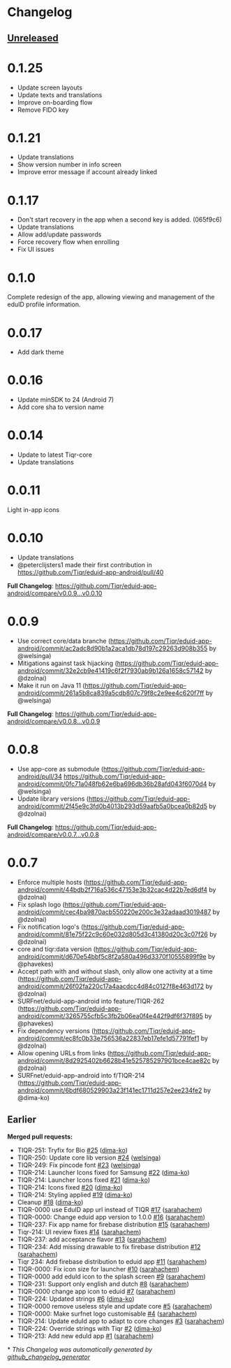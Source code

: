 # Changelog

## [Unreleased](https://github.com/SURFnet/eduid-app-android/tree/HEAD)

# 0.1.25
- Update screen layouts
- Update texts and translations
- Improve on-boarding flow
- Remove FIDO key

# 0.1.21
- Update translations
- Show version number in info screen
- Improve error message if account already linked

# 0.1.17
- Don't start recovery in the app when a second key is added. (065f9c6)
- Update translations
- Allow add/update passwords
- Force recovery flow when enrolling
- Fix UI issues

# 0.1.0
Complete redesign of the app, allowing viewing and management of the eduID
profile information.

# 0.0.17
- Add dark theme

# 0.0.16
- Update minSDK to 24 (Android 7) 
- Add core sha to version name

# 0.0.14
- Update to latest Tiqr-core
- Update translations

# 0.0.11

Light in-app icons

# 0.0.10

* Update translations
* @peterclijsters1 made their first contribution in https://github.com/Tiqr/eduid-app-android/pull/40


**Full Changelog**: https://github.com/Tiqr/eduid-app-android/compare/v0.0.9...v0.0.10

# 0.0.9

* Use correct core/data branche (https://github.com/Tiqr/eduid-app-android/commit/ac2adc8d90b1a2aca1db78d197c29263d908b355 by @welsinga)
* Mitigations against task hijacking (https://github.com/Tiqr/eduid-app-android/commit/32e2cb9e41419c6f2f7930ab9b126a1658c57142 by @dzolnai)
* Make it run on Java 11 (https://github.com/Tiqr/eduid-app-android/commit/261a5b8ca839a5cdb807c79f8c2e9ee4c620f7ff by @welsinga)


**Full Changelog**: https://github.com/Tiqr/eduid-app-android/compare/v0.0.8...v0.0.9

# 0.0.8

* Use app-core as submodule (https://github.com/Tiqr/eduid-app-android/pull/34 https://github.com/Tiqr/eduid-app-android/commit/0fc71a048fb62e6ba696db36b28afd043f6070d4 by @welsinga)
* Update library versions (https://github.com/Tiqr/eduid-app-android/commit/2f45e9c3fd0b4013b293d59aafb5a0bcea0b82d5 by @dzolnai)


**Full Changelog**: https://github.com/Tiqr/eduid-app-android/compare/v0.0.7...v0.0.8

# 0.0.7

* Enforce multiple hosts (https://github.com/Tiqr/eduid-app-android/commit/44bdb2f716a536c47153e3b32cac4d22b7ed6df4 by @dzolnai)
* Fix splash logo (https://github.com/Tiqr/eduid-app-android/commit/cec4ba9870acb550220e200c3e32adaad3019487 by @dzolnai)
* Fix notification logo's (https://github.com/Tiqr/eduid-app-android/commit/81e75f22c9c60e032d805d3c41380d20c3c07f26 by @dzolnai)
* core and tiqr:data version (https://github.com/Tiqr/eduid-app-android/commit/d670e54bbf5c8f2a580a496d3370f10555899f9e by @phavekes)
* Accept path with and without slash, only allow one activity at a time (https://github.com/Tiqr/eduid-app-android/commit/26f02fa220c17a4aacdcc4d84c0127f8e463d172 by @dzolnai)
* SURFnet/eduid-app-android into feature/TIQR-262 (https://github.com/Tiqr/eduid-app-android/commit/3265755cfb5c3fb2b06ea0f4e442f9df6f37f895 by @phavekes)
* Fix dependency versions (https://github.com/Tiqr/eduid-app-android/commit/ec8fc0b33e756536a22837eb17efe1d57791fef1 by @dzolnai)
* Allow opening URLs from links (https://github.com/Tiqr/eduid-app-android/commit/8d2925402b6628b41e525785297901bce4cae82c by @dzolnai)
* SURFnet/eduid-app-android into f/TIQR-214 (https://github.com/Tiqr/eduid-app-android/commit/6bdf680529903a23f141ec1711d257e2ee234fe2 by @dima-ko)

## Earlier

**Merged pull requests:**

- TIQR-251: Tryfix for Bio [\#25](https://github.com/SURFnet/eduid-app-android/pull/25) ([dima-ko](https://github.com/dima-ko))
- TIQR-250: Update core lib version [\#24](https://github.com/SURFnet/eduid-app-android/pull/24) ([welsinga](https://github.com/welsinga))
- TIQR-249: Fix pincode font [\#23](https://github.com/SURFnet/eduid-app-android/pull/23) ([welsinga](https://github.com/welsinga))
- TIQR-214: Launcher Icons fixed for Samsung [\#22](https://github.com/SURFnet/eduid-app-android/pull/22) ([dima-ko](https://github.com/dima-ko))
- TIQR-214: Launcher Icons fixed [\#21](https://github.com/SURFnet/eduid-app-android/pull/21) ([dima-ko](https://github.com/dima-ko))
- TIQR-214: Icons fixed [\#20](https://github.com/SURFnet/eduid-app-android/pull/20) ([dima-ko](https://github.com/dima-ko))
- TIQR-214: Styling applied [\#19](https://github.com/SURFnet/eduid-app-android/pull/19) ([dima-ko](https://github.com/dima-ko))
- Cleanup [\#18](https://github.com/SURFnet/eduid-app-android/pull/18) ([dima-ko](https://github.com/dima-ko))
- TIQR-0000 use EduID app url instead of TIQR [\#17](https://github.com/SURFnet/eduid-app-android/pull/17) ([sarahachem](https://github.com/sarahachem))
- TIQR-0000: Change eduid app version to 1.0.0 [\#16](https://github.com/SURFnet/eduid-app-android/pull/16) ([sarahachem](https://github.com/sarahachem))
- TIQR-237: Fix app name for firebase distribution [\#15](https://github.com/SURFnet/eduid-app-android/pull/15) ([sarahachem](https://github.com/sarahachem))
- Tiqr-214: UI review fixes [\#14](https://github.com/SURFnet/eduid-app-android/pull/14) ([sarahachem](https://github.com/sarahachem))
- TIQR-237: add acceptance flavor [\#13](https://github.com/SURFnet/eduid-app-android/pull/13) ([sarahachem](https://github.com/sarahachem))
- TIQR-234: Add missing drawable to fix firebase distribution [\#12](https://github.com/SURFnet/eduid-app-android/pull/12) ([sarahachem](https://github.com/sarahachem))
- Tiqr 234: Add firebase distribution to eduid app [\#11](https://github.com/SURFnet/eduid-app-android/pull/11) ([sarahachem](https://github.com/sarahachem))
- TIQR-0000: Fix icon size for launcher [\#10](https://github.com/SURFnet/eduid-app-android/pull/10) ([sarahachem](https://github.com/sarahachem))
- TIQR-0000 add eduId icon to the splash screen [\#9](https://github.com/SURFnet/eduid-app-android/pull/9) ([sarahachem](https://github.com/sarahachem))
- TIQR-231: Support only english and dutch  [\#8](https://github.com/SURFnet/eduid-app-android/pull/8) ([sarahachem](https://github.com/sarahachem))
- TIQR-0000 change app icon to eduid [\#7](https://github.com/SURFnet/eduid-app-android/pull/7) ([sarahachem](https://github.com/sarahachem))
- TIQR-224: Updated strings [\#6](https://github.com/SURFnet/eduid-app-android/pull/6) ([dima-ko](https://github.com/dima-ko))
- TIQR-0000 remove useless style and update core [\#5](https://github.com/SURFnet/eduid-app-android/pull/5) ([sarahachem](https://github.com/sarahachem))
- TIQR-0000: Make surfnet logo customisable [\#4](https://github.com/SURFnet/eduid-app-android/pull/4) ([sarahachem](https://github.com/sarahachem))
- TIQR-214: Update eduId app to adapt to core changes [\#3](https://github.com/SURFnet/eduid-app-android/pull/3) ([sarahachem](https://github.com/sarahachem))
- TIQR-224: Override strings with Tiqr [\#2](https://github.com/SURFnet/eduid-app-android/pull/2) ([dima-ko](https://github.com/dima-ko))
- TIQR-213: Add new eduId app [\#1](https://github.com/SURFnet/eduid-app-android/pull/1) ([sarahachem](https://github.com/sarahachem))



\* *This Changelog was automatically generated by [github_changelog_generator](https://github.com/github-changelog-generator/github-changelog-generator)*
